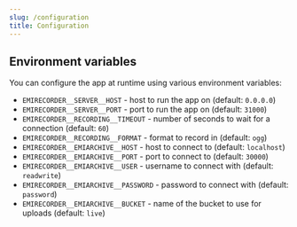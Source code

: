 ```yaml
---
slug: /configuration
title: Configuration
---
```


## Environment variables

You can configure the app at runtime using various environment variables:

- `EMIRECORDER__SERVER__HOST` -
  host to run the app on
  (default: `0.0.0.0`)
- `EMIRECORDER__SERVER__PORT` -
  port to run the app on
  (default: `31000`)
- `EMIRECORDER__RECORDING__TIMEOUT` -
  number of seconds to wait for a connection
  (default: `60`)
- `EMIRECORDER__RECORDING__FORMAT` -
  format to record in
  (default: `ogg`)
- `EMIRECORDER__EMIARCHIVE__HOST` -
  host to connect to
  (default: `localhost`)
- `EMIRECORDER__EMIARCHIVE__PORT` -
  port to connect to
  (default: `30000`)
- `EMIRECORDER__EMIARCHIVE__USER` -
  username to connect with
  (default: `readwrite`)
- `EMIRECORDER__EMIARCHIVE__PASSWORD` -
  password to connect with
  (default: `password`)
- `EMIRECORDER__EMIARCHIVE__BUCKET` -
  name of the bucket to use for uploads
  (default: `live`)
